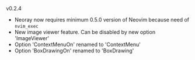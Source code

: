 v0.2.4
- Neoray now requires minimum 0.5.0 version of Neovim because need of `nvim_exec`
- New image viewer feature. Can be disabled by new option 'ImageViewer'
- Option 'ContextMenuOn' renamed to 'ContextMenu'
- Option 'BoxDrawingOn' renamed to 'BoxDrawing'
